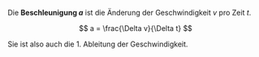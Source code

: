 Die **Beschleunigung $a$** ist die Änderung der Geschwindigkeit $v$ pro Zeit $t$.

$$
a = \frac{\Delta v}{\Delta t}
$$

Sie ist also auch die 1. Ableitung der Geschwindigkeit.

